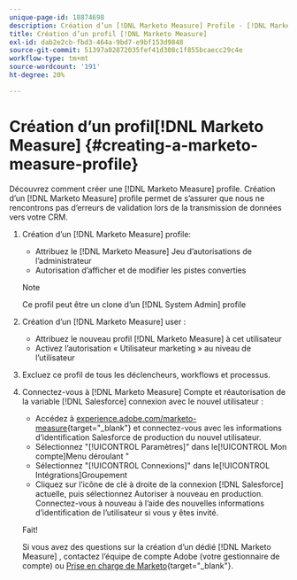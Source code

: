 ```yaml
---
unique-page-id: 18874698
description: Création d’un [!DNL Marketo Measure] Profile - [!DNL Marketo Measure] - Documentation du produit
title: Création d’un profil [!DNL Marketo Measure]
exl-id: dab2e2cb-fbd3-464a-9bd7-e9bf153d9848
source-git-commit: 51397a02872035fef41d308c1f855bcaecc29c4e
workflow-type: tm+mt
source-wordcount: '191'
ht-degree: 20%

---
```


# Création d’un profil[!DNL Marketo Measure] {#creating-a-marketo-measure-profile}

Découvrez comment créer une [!DNL Marketo Measure] profile. Création d’un [!DNL Marketo Measure] profile permet de s’assurer que nous ne rencontrons pas d’erreurs de validation lors de la transmission de données vers votre CRM.

1. Création d’un [!DNL Marketo Measure] profile:

   * Attribuez le [!DNL Marketo Measure] Jeu d’autorisations de l’administrateur
   * Autorisation d’afficher et de modifier les pistes converties

   >[!NOTE]
   >
   >Ce profil peut être un clone d’un [!DNL System Admin] profile

1. Création d’un [!DNL Marketo Measure] user :

   * Attribuez le nouveau profil [!DNL Marketo Measure] à cet utilisateur
   * Activez l’autorisation « Utilisateur marketing » au niveau de l’utilisateur

1. Excluez ce profil de tous les déclencheurs, workflows et processus.
1. Connectez-vous à [!DNL Marketo Measure] Compte et réautorisation de la variable [!DNL Salesforce] connexion avec le nouvel utilisateur :

   * Accédez à [experience.adobe.com/marketo-measure](https://experience.adobe.com/marketo-measure){target="_blank"} et connectez-vous avec les informations d’identification Salesforce de production du nouvel utilisateur.
   * Sélectionnez &quot;[!UICONTROL Paramètres]&quot; dans le[!UICONTROL Mon compte]Menu déroulant &quot;
   * Sélectionnez &quot;[!UICONTROL Connexions]&quot; dans le[!UICONTROL Intégrations]Groupement
   * Cliquez sur l’icône de clé à droite de la connexion [!DNL Salesforce] actuelle, puis sélectionnez Autoriser à nouveau en production. Connectez-vous à nouveau à l’aide des nouvelles informations d’identification de l’utilisateur si vous y êtes invité.

   Fait!

   Si vous avez des questions sur la création d’un dédié [!DNL Marketo Measure] , contactez l’équipe de compte Adobe (votre gestionnaire de compte) ou [Prise en charge de Marketo](https://nation.marketo.com/t5/support/ct-p/Support){target="_blank"}.
